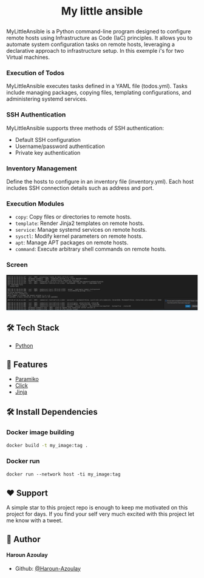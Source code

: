 # <p align="center">My little ansible</p>
  
MyLittleAnsible is a Python command-line program designed to configure remote hosts using Infrastructure as Code (IaC) principles. It allows you to automate system configuration tasks on remote hosts, leveraging a declarative approach to infrastructure setup. In this exemple i's for two Virtual machines.


### Execution of Todos

MyLittleAnsible executes tasks defined in a YAML file (todos.yml). Tasks include managing packages, copying files, templating configurations, and administering systemd services.

### SSH Authentication

MyLittleAnsible supports three methods of SSH authentication:

- Default SSH configuration
- Username/password authentication
- Private key authentication

### Inventory Management

Define the hosts to configure in an inventory file (inventory.yml). Each host includes SSH connection details such as address and port.

### Execution Modules

- `copy`: Copy files or directories to remote hosts.
- `template`: Render Jinja2 templates on remote hosts.
- `service`: Manage systemd services on remote hosts.
- `sysctl`: Modify kernel parameters on remote hosts.
- `apt`: Manage APT packages on remote hosts.
- `command`: Execute arbitrary shell commands on remote hosts.


### Screen
![Cover](https://github.com/Haroun-Azoulay/python_ansible/blob/main/img/ansible.png)
        
## 🛠️ Tech Stack
- [Python](https://www.python.org/)

## 🧐 Features         
- [Paramiko](https://www.paramiko.org/)
- [Click](https://click.palletsprojects.com/en/8.1.x/)
- [Jinja](https://jinja.palletsprojects.com/en/3.0.x/)
    
 
## 🛠️ Install Dependencies    

### Docker image building

```bash
docker build -t my_image:tag .
```
### Docker run

```
docker run --network host -ti my_image:tag
```

## ❤️ Support  
A simple star to this project repo is enough to keep me motivated on this project for days. If you find your self very much excited with this project let me know with a tweet.

## 🙇 Author
#### Haroun Azoulay
- Github: [@Haroun-Azoulay](https://github.com/Haroun-Azoulay)
